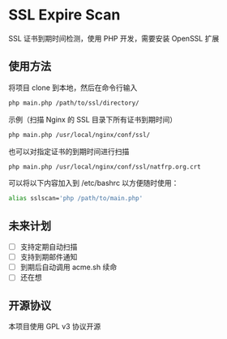 # SSL Expire Scan
SSL 证书到期时间检测，使用 PHP 开发，需要安装 OpenSSL 扩展

## 使用方法
将项目 clone 到本地，然后在命令行输入
```bash
php main.php /path/to/ssl/directory/
```
示例（扫描 Nginx 的 SSL 目录下所有证书到期时间）
```bash
php main.php /usr/local/nginx/conf/ssl/
```
也可以对指定证书的到期时间进行扫描
```bash
php main.php /usr/local/nginx/conf/ssl/natfrp.org.crt
```
可以将以下内容加入到 /etc/bashrc 以方便随时使用：
```bash
alias sslscan='php /path/to/main.php'
```
## 未来计划
- [ ] 支持定期自动扫描
- [ ] 支持到期邮件通知
- [ ] 到期后自动调用 acme.sh 续命
- [ ] 还在想

## 开源协议
本项目使用 GPL v3 协议开源

